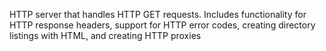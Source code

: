 HTTP server that handles HTTP GET requests. Includes functionality for HTTP response headers, support for HTTP error codes, creating directory listings with HTML, and creating HTTP proxies
